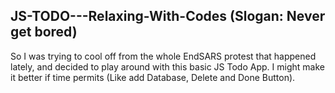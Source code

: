 ## JS-TODO---Relaxing-With-Codes (Slogan: Never get bored)
So I was trying to cool off from the whole EndSARS protest that happened lately, and decided to play around with this basic JS Todo App.
I might make it better if time permits (Like add Database, Delete and Done Button).
